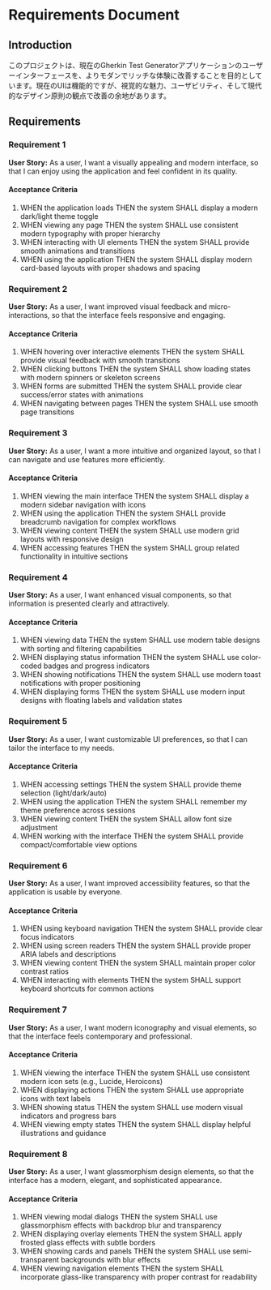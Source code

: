 # Requirements Document

## Introduction

このプロジェクトは、現在のGherkin Test Generatorアプリケーションのユーザーインターフェースを、よりモダンでリッチな体験に改善することを目的としています。現在のUIは機能的ですが、視覚的な魅力、ユーザビリティ、そして現代的なデザイン原則の観点で改善の余地があります。

## Requirements

### Requirement 1

**User Story:** As a user, I want a visually appealing and modern interface, so that I can enjoy using the application and feel confident in its quality.

#### Acceptance Criteria

1. WHEN the application loads THEN the system SHALL display a modern dark/light theme toggle
2. WHEN viewing any page THEN the system SHALL use consistent modern typography with proper hierarchy
3. WHEN interacting with UI elements THEN the system SHALL provide smooth animations and transitions
4. WHEN using the application THEN the system SHALL display modern card-based layouts with proper shadows and spacing

### Requirement 2

**User Story:** As a user, I want improved visual feedback and micro-interactions, so that the interface feels responsive and engaging.

#### Acceptance Criteria

1. WHEN hovering over interactive elements THEN the system SHALL provide visual feedback with smooth transitions
2. WHEN clicking buttons THEN the system SHALL show loading states with modern spinners or skeleton screens
3. WHEN forms are submitted THEN the system SHALL provide clear success/error states with animations
4. WHEN navigating between pages THEN the system SHALL use smooth page transitions

### Requirement 3

**User Story:** As a user, I want a more intuitive and organized layout, so that I can navigate and use features more efficiently.

#### Acceptance Criteria

1. WHEN viewing the main interface THEN the system SHALL display a modern sidebar navigation with icons
2. WHEN using the application THEN the system SHALL provide breadcrumb navigation for complex workflows
3. WHEN viewing content THEN the system SHALL use modern grid layouts with responsive design
4. WHEN accessing features THEN the system SHALL group related functionality in intuitive sections

### Requirement 4

**User Story:** As a user, I want enhanced visual components, so that information is presented clearly and attractively.

#### Acceptance Criteria

1. WHEN viewing data THEN the system SHALL use modern table designs with sorting and filtering capabilities
2. WHEN displaying status information THEN the system SHALL use color-coded badges and progress indicators
3. WHEN showing notifications THEN the system SHALL use modern toast notifications with proper positioning
4. WHEN displaying forms THEN the system SHALL use modern input designs with floating labels and validation states

### Requirement 5

**User Story:** As a user, I want customizable UI preferences, so that I can tailor the interface to my needs.

#### Acceptance Criteria

1. WHEN accessing settings THEN the system SHALL provide theme selection (light/dark/auto)
2. WHEN using the application THEN the system SHALL remember my theme preference across sessions
3. WHEN viewing content THEN the system SHALL allow font size adjustment
4. WHEN working with the interface THEN the system SHALL provide compact/comfortable view options

### Requirement 6

**User Story:** As a user, I want improved accessibility features, so that the application is usable by everyone.

#### Acceptance Criteria

1. WHEN using keyboard navigation THEN the system SHALL provide clear focus indicators
2. WHEN using screen readers THEN the system SHALL provide proper ARIA labels and descriptions
3. WHEN viewing content THEN the system SHALL maintain proper color contrast ratios
4. WHEN interacting with elements THEN the system SHALL support keyboard shortcuts for common actions

### Requirement 7

**User Story:** As a user, I want modern iconography and visual elements, so that the interface feels contemporary and professional.

#### Acceptance Criteria

1. WHEN viewing the interface THEN the system SHALL use consistent modern icon sets (e.g., Lucide, Heroicons)
2. WHEN displaying actions THEN the system SHALL use appropriate icons with text labels
3. WHEN showing status THEN the system SHALL use modern visual indicators and progress bars
4. WHEN viewing empty states THEN the system SHALL display helpful illustrations and guidance

### Requirement 8

**User Story:** As a user, I want glassmorphism design elements, so that the interface has a modern, elegant, and sophisticated appearance.

#### Acceptance Criteria

1. WHEN viewing modal dialogs THEN the system SHALL use glassmorphism effects with backdrop blur and transparency
2. WHEN displaying overlay elements THEN the system SHALL apply frosted glass effects with subtle borders
3. WHEN showing cards and panels THEN the system SHALL use semi-transparent backgrounds with blur effects
4. WHEN viewing navigation elements THEN the system SHALL incorporate glass-like transparency with proper contrast for readability
